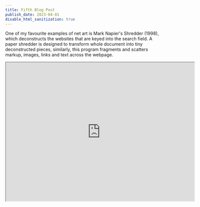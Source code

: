 ```yaml
---
title: Fifth Blog Post
publish_date: 2023-04-01
disable_html_sanitization: true
---
```

One of my favourite examples of net art is Mark Napier's Shredder (1998), which deconstructs the websites that are keyed into the search field. A paper shredder is designed to transform whole document into tiny deconstructed pieces, similarly, this program fragments and scatters markup, images, links and text across the webpage. 
<iframe width="600" height="442" src=https://potatoland.org/shredder></iframe>
